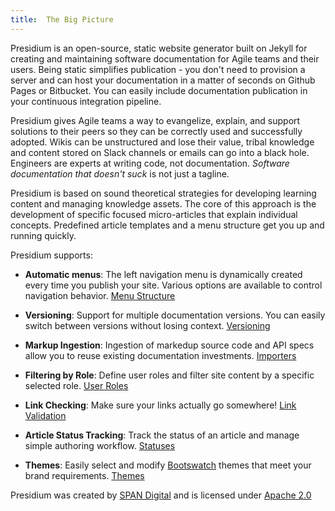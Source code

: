 ```yaml
---
title:  The Big Picture
---
```



Presidium is an open-source, static website generator built on Jekyll for creating and maintaining software documentation for Agile teams and their users. Being static simplifies publication - you don't need to provision a server and can host your documentation in a matter of seconds on Github Pages or Bitbucket. You can easily include documentation publication in your continuous integration pipeline.

Presidium gives Agile teams a way to evangelize, explain, and support solutions to their peers so they can be correctly used and successfully adopted. Wikis can be unstructured and lose their value, tribal knowledge and content stored on Slack channels or emails can go into a black hole. Engineers are experts at writing code, not documentation. *Software documentation that doesn't suck* is not just a tagline.

Presidium is based on sound theoretical strategies for developing learning content and managing knowledge assets. The core of this approach is the development of specific focused micro-articles that explain individual concepts. Predefined article templates and a menu structure get you up and running quickly.

Presidium supports:

* **Automatic menus**: The left navigation menu is dynamically created every time you publish your site. Various options are available to control navigation behavior. [Menu Structure ]({{site.baseurl}}/key-concepts/#menu-structure-and-behavior)

* **Versioning**: Support for multiple documentation versions. You can easily switch between versions without losing context. [Versioning]({{site.baseurl}}/recipes/versioning/)

* **Markup Ingestion**: Ingestion of markedup source code and API specs allow you to reuse existing documentation investments. [Importers]({{site.baseurl}}/reference/importers/)

* **Filtering by Role**: Define user roles and filter site content by a specific selected role. [User Roles]({{site.baseurl}}/reference/front-matter/#user-roles)

* **Link Checking**: Make sure your links actually go somewhere! [Link Validation]({{site.baseurl}}/tools/)

* **Article Status Tracking**: Track the status of an article and manage simple authoring workflow. [Statuses]({{site.baseurl}}/reference/#directories)

* **Themes**: Easily select and modify [Bootswatch](https://bootswatch.com/) themes that meet your brand requirements. [Themes]({{site.baseurl}}/reference/#themes)


Presidium was created by [SPAN Digital](http://www.spandigital.com) and is licensed under [Apache 2.0](/updates/#license)
